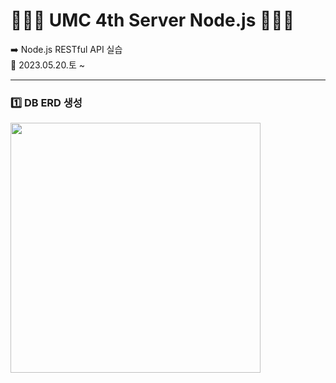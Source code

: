 # 👩🏻‍💻 UMC 4th Server Node.js 👩🏻‍💻
➡️ Node.js RESTful API 실습  
📅 2023.05.20.토 ~  
  
---
  
### 1️⃣ DB ERD 생성
<img width="400px" src="https://github.com/jung0115/umc-nodejs-api/assets/76805879/9cd3bfd0-39cf-4355-b875-ab4eab5361a0" />

